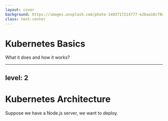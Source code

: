 ```yaml
---
layout: cover
background: https://images.unsplash.com/photo-1483717214777-e2baa10cf8e1?q=80&w=2670&auto=format&fit=crop&ixlib=rb-4.0.3&ixid=M3wxMjA3fDB8MHxwaG90by1wYWdlfHx8fGVufDB8fHx8fA%3D%3D
class: text-center
---
```


# Kubernetes Basics

What it does and how it works?

---
level: 2
---

# Kubernetes Architecture

Suppose we have a Node.js server, we want to deploy.

